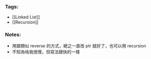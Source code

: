 ### Tags:
- [[Linked List]]
- [[Recursion]]
### Notes:
- 用跟類似 reverse 的方式，總之一直改 ptr 就好了，也可以用 recursion
- 不知為啥我很慢，但寫法跟快的一樣

